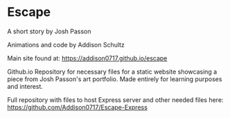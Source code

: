 # Escape

A short story by Josh Passon

Animations and code by Addison Schultz

Main site found at: https://addison0717.github.io/escape

Github.io Repository for necessary files for a static website showcasing a piece from Josh Passon's art portfolio. Made entirely for learning purposes and interest.

Full repository with files to host Express server and other needed files here: https://github.com/Addison0717/Escape-Express
